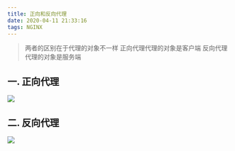 ```yaml
---
title: 正向和反向代理
date: 2020-04-11 21:33:16
tags: NGINX
---
```

> 两者的区别在于代理的对象不一样
> 正向代理代理的对象是客户端
> 反向代理代理的对象是服务端

<!-- more -->

## 一. 正向代理
![](/img/2020/proxy_one.png)


## 二. 反向代理
![](/img/2020/proxy_two.png)


